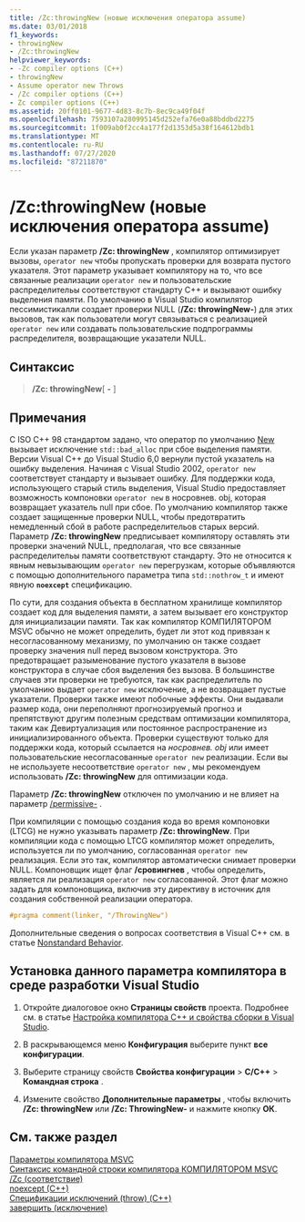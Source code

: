 ```yaml
---
title: /Zc:throwingNew (новые исключения оператора assume)
ms.date: 03/01/2018
f1_keywords:
- throwingNew
- /Zc:throwingNew
helpviewer_keywords:
- -Zc compiler options (C++)
- throwingNew
- Assume operator new Throws
- /Zc compiler options (C++)
- Zc compiler options (C++)
ms.assetid: 20ff0101-9677-4d83-8c7b-8ec9ca49f04f
ms.openlocfilehash: 7593107a280995145d252efa76e0a88bddbd2275
ms.sourcegitcommit: 1f009ab0f2cc4a177f2d1353d5a38f164612bdb1
ms.translationtype: MT
ms.contentlocale: ru-RU
ms.lasthandoff: 07/27/2020
ms.locfileid: "87211870"
---
```

# <a name="zcthrowingnew-assume-operator-new-throws"></a>/Zc:throwingNew (новые исключения оператора assume)

Если указан параметр **/Zc: throwingNew** , компилятор оптимизирует вызовы, `operator new` чтобы пропускать проверки для возврата пустого указателя. Этот параметр указывает компилятору на то, что все связанные реализации `operator new` и пользовательские распределительы соответствуют стандарту C++ и вызывают ошибку выделения памяти. По умолчанию в Visual Studio компилятор пессимистикалли создает проверки NULL (**/Zc: throwingNew-**) для этих вызовов, так как пользователи могут связываться с реализацией `operator new` или создавать пользовательские подпрограммы распределителя, возвращающие указатели NULL.

## <a name="syntax"></a>Синтаксис

> **/Zc: throwingNew**[ **-** ]

## <a name="remarks"></a>Примечания

С ISO C++ 98 стандартом задано, что оператор по умолчанию [New](../../standard-library/new-operators.md#op_new) вызывает исключение `std::bad_alloc` при сбое выделения памяти. Версии Visual C++ до Visual Studio 6,0 вернули пустой указатель на ошибку выделения. Начиная с Visual Studio 2002, `operator new` соответствует стандарту и вызывает ошибку. Для поддержки кода, использующего старый стиль выделения, Visual Studio предоставляет возможность компоновки `operator new` в носровнев. obj, которая возвращает указатель null при сбое. По умолчанию компилятор также создает защищенные проверки NULL, чтобы предотвратить немедленный сбой в работе распределительов старых версий. Параметр **/Zc: throwingNew** предписывает компилятору оставлять эти проверки значений NULL, предполагая, что все связанные распределительы памяти соответствуют стандарту. Это не относится к явным невызывающим `operator new` перегрузкам, которые объявляются с помощью дополнительного параметра типа `std::nothrow_t` и имеют явную **`noexcept`** спецификацию.

По сути, для создания объекта в бесплатном хранилище компилятор создает код для выделения памяти, а затем вызывает его конструктор для инициализации памяти. Так как компилятор КОМПИЛЯТОРОМ MSVC обычно не может определить, будет ли этот код привязан к несогласованному механизму, по умолчанию он также создает проверку значения null перед вызовом конструктора. Это предотвращает разыменование пустого указателя в вызове конструктора в случае сбоя выделения без вызова. В большинстве случаев эти проверки не требуются, так как распределитель по умолчанию выдает `operator new` исключение, а не возвращает пустые указатели. Проверки также имеют побочные эффекты. Они выдавали размер кода, они переполняют прогнозируемый прогноз и препятствуют другим полезным средствам оптимизации компилятора, таким как Девиртуализация или постоянное распространение из инициализированного объекта. Проверки существуют только для поддержки кода, который ссылается на *носровнев. obj* или имеет пользовательские несогласованные `operator new` реализации. Если вы не используете несоответствие `operator new` , мы рекомендуем использовать **/Zc: throwingNew** для оптимизации кода.

Параметр **/Zc: throwingNew** отключен по умолчанию и не влияет на параметр [/permissive-](permissive-standards-conformance.md) .

При компиляции с помощью создания кода во время компоновки (LTCG) не нужно указывать параметр **/Zc: throwingNew**. При компиляции кода с помощью LTCG компилятор может определить, используется ли по умолчанию, согласованная `operator new` реализация. Если это так, компилятор автоматически снимает проверки NULL. Компоновщик ищет флаг **/сровингнев** , чтобы определить, является ли реализация `operator new` согласованной. Этот флаг можно задать для компоновщика, включив эту директиву в источник для создания собственной реализации оператора.

```cpp
#pragma comment(linker, "/ThrowingNew")
```

Дополнительные сведения о вопросах соответствия в Visual C++ см. в статье [Nonstandard Behavior](../../cpp/nonstandard-behavior.md).

## <a name="to-set-this-compiler-option-in-the-visual-studio-development-environment"></a>Установка данного параметра компилятора в среде разработки Visual Studio

1. Откройте диалоговое окно **Страницы свойств** проекта. Подробнее см. в статье [Настройка компилятора C++ и свойства сборки в Visual Studio](../working-with-project-properties.md).

1. В раскрывающемся меню **Конфигурация** выберите пункт **все конфигурации**.

1. Выберите страницу свойств **Свойства конфигурации**  >  **C/C++**  >  **Командная строка** .

1. Измените свойство **Дополнительные параметры** , чтобы включить **/Zc: throwingNew** или **/Zc: ThrowingNew-** и нажмите кнопку **ОК**.

## <a name="see-also"></a>См. также раздел

[Параметры компилятора MSVC](compiler-options.md)<br/>
[Синтаксис командной строки компилятора КОМПИЛЯТОРОМ MSVC](compiler-command-line-syntax.md)<br/>
[/Zc (соответствие)](zc-conformance.md)<br/>
[noexcept (C++)](../../cpp/noexcept-cpp.md)<br/>
[Спецификации исключений (throw) (C++)](../../cpp/exception-specifications-throw-cpp.md)<br/>
[завершить (исключение)](../../standard-library/exception-functions.md#terminate)<br/>
